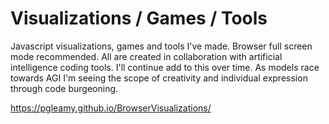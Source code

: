 # Visualizations / Games / Tools
Javascript visualizations, games and tools I've made. Browser full screen mode recommended. All are created in collaboration with artificial intelligence coding tools. I'll continue add to this over time. As models race towards AGI I'm seeing the scope of creativity and individual expression through code burgeoning.

https://pgleamy.github.io/BrowserVisualizations/
